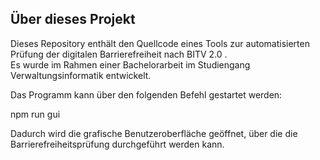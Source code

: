 ## Über dieses Projekt

Dieses Repository enthält den Quellcode eines Tools zur automatisierten Prüfung der digitalen Barrierefreiheit nach BITV 2.0 .  
Es wurde im Rahmen einer Bachelorarbeit im Studiengang Verwaltungsinformatik entwickelt.

Das Programm kann über den folgenden Befehl gestartet werden:

npm run gui

Dadurch wird die grafische Benutzeroberfläche geöffnet, über die die Barrierefreiheitsprüfung durchgeführt werden kann.

